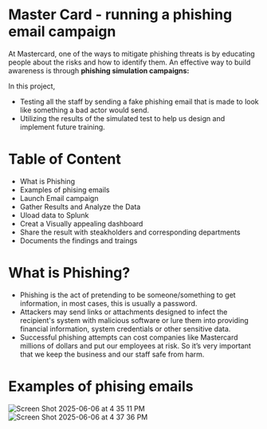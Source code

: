 # Master Card - running a phishing email campaign 
At Mastercard, one of the ways to mitigate phishing threats is by educating people about the risks and how to identify them. An effective way to build awareness is through **phishing simulation campaigns:**

In this project, 
- Testing all the staff by sending a fake phishing email that is made to look like something a bad actor would send.
- Utilizing the results of the simulated test to help us design and implement future training.

# Table of Content
* What is Phishing
* Examples of phising emails
* Launch Email campaign
* Gather Results and Analyze the Data
* Uload data to Splunk
* Creat a Visually appealing dashboard
* Share the result with steakholders and corresponding departments
* Documents the findings and traings

# What is Phishing?
* Phishing is the act of pretending to be someone/something to get information, in most cases, this is usually a password.
* Attackers may send links or attachments designed to infect the recipient's system with malicious software or lure them into providing financial information, system credentials or other sensitive data.
* Successful phishing attempts can cost companies like Mastercard millions of dollars and put our employees at risk. So it’s very important that we keep the business and our staff safe from harm.

# Examples of phising emails
![Screen Shot 2025-06-06 at 4 35 11 PM](https://github.com/user-attachments/assets/6523d9fb-b1cf-4b49-92d9-85be40dc1656)
![Screen Shot 2025-06-06 at 4 37 36 PM](https://github.com/user-attachments/assets/80f31088-1844-4e93-a7bf-1a640dd99688)


